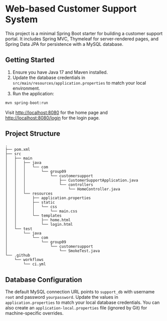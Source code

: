 # Web-based Customer Support System

This project is a minimal Spring Boot starter for building a customer support portal. It includes Spring MVC, Thymeleaf for server-rendered pages, and Spring Data JPA for persistence with a MySQL database.

## Getting Started

1. Ensure you have Java 17 and Maven installed.
2. Update the database credentials in `src/main/resources/application.properties` to match your local environment.
3. Run the application:

```bash
mvn spring-boot:run
```

Visit <http://localhost:8080> for the home page and <http://localhost:8080/login> for the login page.

## Project Structure

```
.
├── pom.xml
├── src
│   ├── main
│   │   ├── java
│   │   │   └── com
│   │   │       └── group09
│   │   │           └── customersupport
│   │   │               ├── CustomerSupportApplication.java
│   │   │               └── controllers
│   │   │                   └── HomeController.java
│   │   └── resources
│   │       ├── application.properties
│   │       ├── static
│   │       │   └── css
│   │       │       └── main.css
│   │       └── templates
│   │           ├── home.html
│   │           └── login.html
│   └── test
│       └── java
│           └── com
│               └── group09
│                   └── customersupport
│                       └── SmokeTest.java
└── .github
    └── workflows
        └── ci.yml
```

## Database Configuration

The default MySQL connection URL points to `support_db` with username `root` and password `yourpassword`. Update the values in `application.properties` to match your local database credentials. You can also create an `application-local.properties` file (ignored by Git) for machine-specific overrides.
